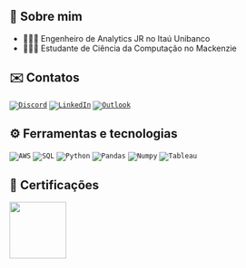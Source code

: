 ## 👤 Sobre mim
- 👨🏻‍🔬 Engenheiro de Analytics JR no Itaú Unibanco
- 👨🏻‍💻 Estudante de Ciência da Computação no Mackenzie


## ✉️ Contatos
<code><a target="_blank" href="mailto:leonardo.rocha.2018@outlook.com">![Discord](https://img.shields.io/badge/Discord-5865F2?style=for-the-badge&logo=discord&logoColor=white)</a></code>
<code><a target="_blank" href="https://www.linkedin.com/in/leonardosantosrocha/">![LinkedIn](https://img.shields.io/badge/linkedin-%230077B5.svg?style=for-the-badge&logo=linkedin&logoColor=white)</a></code>
<code><a target="_blank" href="mailto:leonardo.rocha.2018@outlook.com">![Outlook](https://img.shields.io/badge/Microsoft_Outlook-0078D4?style=for-the-badge&logo=microsoft-outlook&logoColor=white)</a></code>


## ⚙️ Ferramentas e tecnologias
<code>![AWS](https://img.shields.io/badge/Amazon_AWS-FF9900?style=for-the-badge&logo=amazonaws&logoColor=white)</code>
<code>![SQL](https://img.shields.io/badge/PLSQL-F80000?style=for-the-badge&logo=oracle&logoColor=black)</code>
<code>![Python](https://img.shields.io/badge/Python-FFD43B?style=for-the-badge&logo=python&logoColor=blue)</code>
<code>![Pandas](https://img.shields.io/badge/Pandas-2C2D72?style=for-the-badge&logo=pandas&logoColor=white)</code>
<code>![Numpy](https://img.shields.io/badge/Numpy-777BB4?style=for-the-badge&logo=numpy&logoColor=white)</code>
<code>![Tableau](https://img.shields.io/badge/Tableau-E97627?style=for-the-badge&logo=Tableau&logoColor=white)</code>


## 🏅 Certificações
<code><a target="_blank" href="https://www.credly.com/earner/earned/badge/f0f54c03-c2a4-4893-b19d-c6a077135a14"><img src="https://images.credly.com/images/00634f82-b07f-4bbd-a6bb-53de397fc3a6/twitter_thumb_201604_image.png" width="100" height="100" /></a></code>

